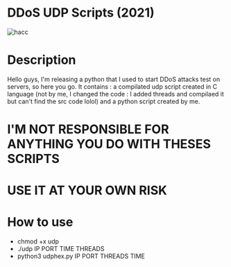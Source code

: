 # DDoS UDP Scripts (2021)
![hacc](https://user-images.githubusercontent.com/79797065/140584356-093115fb-69f4-4933-9fb9-910eb285e859.jpg)
# Description 
Hello guys, I'm releasing a python that I used to start DDoS attacks test on servers, so here you go. It contains : a compilated udp script created in C language (not by me, I changed the code : I added threads and compilaed it but can't find the src code lolol) and a python script created by me.


# I'M NOT RESPONSIBLE FOR ANYTHING YOU DO WITH THESES SCRIPTS
# USE IT AT YOUR OWN RISK


# How to use
- chmod +x udp 
- ./udp IP PORT TIME THREADS
- python3 udphex.py IP PORT THREADS TIME
